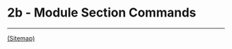 
# 2b - Module Section Commands


---

[(Sitemap)](https://github.com/way-of-the-sunvox/Way-of-the-SunVox/blob/master/Sitemap.md)
